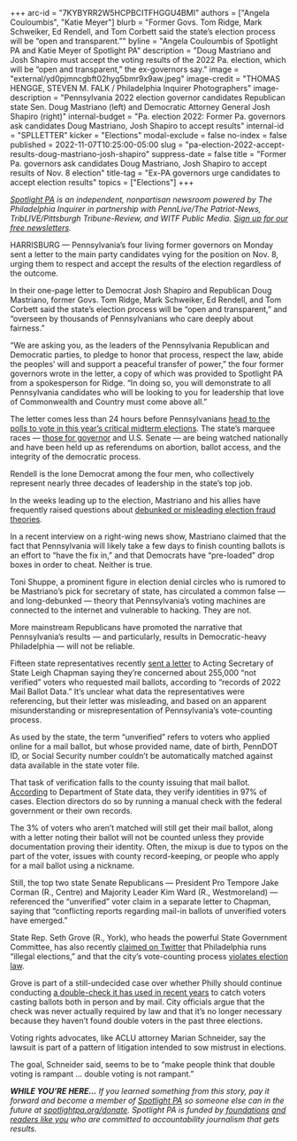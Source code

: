 +++
arc-id = "7KYBYRR2W5HCPBCITFHGGU4BMI"
authors = ["Angela Couloumbis", "Katie Meyer"]
blurb = "Former Govs. Tom Ridge, Mark Schweiker, Ed Rendell, and Tom Corbett said the state’s election process will be “open and transparent.”"
byline = "Angela Couloumbis of Spotlight PA and Katie Meyer of Spotlight PA"
description = "Doug Mastriano and Josh Shapiro must accept the voting results of the 2022 Pa. election, which will be “open and transparent,” the ex-governors say."
image = "external/yd0pjmncgbft02hyg5bmr9x9aw.jpeg"
image-credit = "THOMAS HENGGE, STEVEN M. FALK / Philadelphia Inquirer Photographers"
image-description = "Pennsylvania 2022 election governor candidates Republican state Sen. Doug Mastriano (left) and Democratic Attorney General Josh Shapiro (right)"
internal-budget = "Pa. election 2022: Former Pa. governors ask candidates Doug Mastriano, Josh Shapiro to accept results"
internal-id = "SPLLETTER"
kicker = "Elections"
modal-exclude = false
no-index = false
published = 2022-11-07T10:25:00-05:00
slug = "pa-election-2022-accept-results-doug-mastriano-josh-shapiro"
suppress-date = false
title = "Former Pa. governors ask candidates Doug Mastriano, Josh Shapiro to accept results of Nov. 8 election"
title-tag = "Ex-PA governors urge candidates to accept election results"
topics = ["Elections"]
+++

<a href="https://www.spotlightpa.org/"><i>Spotlight PA</i></a><i> is an independent, nonpartisan newsroom powered by The Philadelphia Inquirer in partnership with PennLive/The Patriot-News, TribLIVE/Pittsburgh Tribune-Review, and WITF Public Media. </i><a href="https://www.spotlightpa.org/newsletters"><i>Sign up for our free newsletters</i></a><i>.</i>

HARRISBURG — Pennsylvania’s four living former governors on Monday sent a letter to the main party candidates vying for the position on Nov. 8, urging them to respect and accept the results of the election regardless of the outcome.

In their one-page letter to Democrat Josh Shapiro and Republican Doug Mastriano, former Govs. Tom Ridge, Mark Schweiker, Ed Rendell, and Tom Corbett said the state’s election process will be “open and transparent,” and “overseen by thousands of Pennsylvanians who care deeply about fairness.”

“We are asking you, as the leaders of the Pennsylvania Republican and Democratic parties, to pledge to honor that process, respect the law, abide the peoples’ will and support a peaceful transfer of power,” the four former governors wrote in the letter, a copy of which was provided to Spotlight PA from a spokesperson for Ridge. “In doing so, you will demonstrate to all Pennsylvania candidates who will be looking to you for leadership that love of Commonwealth and Country must come above all.”

<script src="https://www.spotlightpa.org/embed.js" async></script><div data-spl-embed-version="1" data-spl-src="https://www.spotlightpa.org/embeds/newsletter/"></div>

The letter comes less than 24 hours before Pennsylvanians <a href="https://www.spotlightpa.org/elections/">head to the polls to vote in this year’s critical midterm elections</a>. The state’s marquee races — <a href="https://www.spotlightpa.org/news/2022/09/pa-election-2022-mastriano-shapiro-governor-race-complete-guide/">those for governor</a> and U.S. Senate — are being watched nationally and have been held up as referendums on abortion, ballot access, and the integrity of the democratic process.

Rendell is the lone Democrat among the four men, who collectively represent nearly three decades of leadership in the state’s top job.

In the weeks leading up to the election, Mastriano and his allies have frequently raised questions about <a href="https://www.spotlightpa.org/news/2022/11/2022-pa-election-misinformation-unverified-ballots-drop-boxes-vote-delays/">debunked or misleading election fraud theories</a>.

In a recent interview on a right-wing news show, Mastriano claimed that the fact that Pennsylvania will likely take a few days to finish counting ballots is an effort to “have the fix in,” and that Democrats have “pre-loaded” drop boxes in order to cheat. Neither is true.

Toni Shuppe, a prominent figure in election denial circles who is rumored to be Mastriano’s pick for secretary of state, has circulated a common false — and long-debunked — theory that Pennsylvania’s voting machines are connected to the internet and vulnerable to hacking. They are not.

More mainstream Republicans have promoted the narrative that Pennsylvania’s results — and particularly, results in Democratic-heavy Philadelphia — will not be reliable.

Fifteen state representatives recently <a href="https://www.pahousegop.com/Display/SiteFiles/1/OtherDocuments/2022/10-25-22%20Ryan%20Keefer%20letter%20mail-in%20ballots.pdf">sent a letter</a> to Acting Secretary of State Leigh Chapman saying they’re concerned about 255,000 “not verified” voters who requested mail ballots, according to “records of 2022 Mail Ballot Data.” It’s unclear what data the representatives were referencing, but their letter was misleading, and based on an apparent misunderstanding or misrepresentation of Pennsylvania’s vote-counting process.

As used by the state, the term “unverified” refers to voters who applied online for a mail ballot, but whose provided name, date of birth, PennDOT ID, or Social Security number couldn’t be automatically matched against data available in the state voter file.

That task of verification falls to the county issuing that mail ballot. <a href="https://www.dos.pa.gov/about-us/Documents/statements/2022-10-27-Statement-UnverifiedMailBallot.pdf">According</a> to Department of State data, they verify identities in 97% of cases. Election directors do so by running a manual check with the federal government or their own records.

The 3% of voters who aren’t matched will still get their mail ballot, along with a letter noting their ballot will not be counted unless they provide documentation proving their identity. Often, the mixup is due to typos on the part of the voter, issues with county record-keeping, or people who apply for a mail ballot using a nickname.

Still, the top two state Senate Republicans — President Pro Tempore Jake Corman (R., Centre) and Majority Leader Kim Ward (R., Westmoreland) — referenced the “unverified” voter claim in a separate letter to Chapman, saying that “conflicting reports regarding mail-in ballots of unverified voters have emerged.”

<script src="https://www.spotlightpa.org/embed.js" async></script><div data-spl-embed-version="1" data-spl-src="https://www.spotlightpa.org/embeds/donate/"></div>

State Rep. Seth Grove (R., York), who heads the powerful State Government Committee, has also recently <a href="https://twitter.com/RepGrove/status/1585362871097372675">claimed on Twitter</a> that Philadelphia runs “illegal elections,” and that the city’s vote-counting process <a href="https://twitter.com/RepGrove/status/1587787021384392705">violates election law</a>.

Grove is part of a still-undecided case over whether Philly should continue conducting <a href="https://www.inquirer.com/politics/election/philadelphia-poll-book-reconciliation-double-votes-20221017.html">a double-check it has used in recent years</a> to catch voters casting ballots both in person and by mail. City officials argue that the check was never actually required by law and that it’s no longer necessary because they haven’t found double voters in the past three elections.

Voting rights advocates, like ACLU attorney Marian Schneider, say the lawsuit is part of a pattern of litigation intended to sow mistrust in elections.

The goal, Schneider said, seems to be to “make people think that double voting is rampant … double voting is not rampant.”

<i><b>WHILE YOU’RE HERE...</b></i><i> If you learned something from this story, pay it forward and become a member of </i><a href="https://www.spotlightpa.org/"><i>Spotlight PA</i></a><i> so someone else can in the future at </i><a href="http://spotlightpa.org/donate"><i>spotlightpa.org/donate</i></a><i>. Spotlight PA is funded by</i><a href="https://www.spotlightpa.org/support"><i> foundations</i></a><i> </i><a href="https://www.spotlightpa.org/support"><i>and readers like you</i></a><i> who are committed to accountability journalism that gets results.</i>

